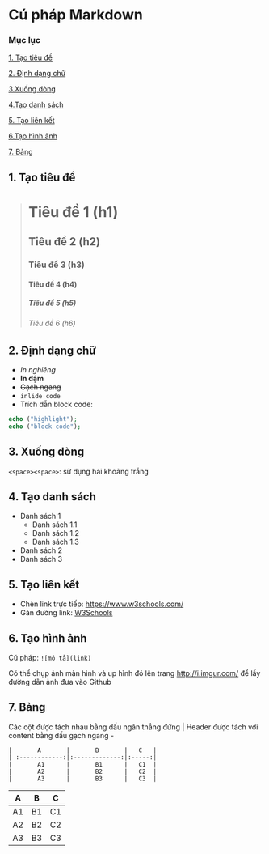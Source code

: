 # Cú pháp Markdown

### Mục lục
[1. Tạo tiêu đề](#tieude)  

[2. Định dạng chữ](#dinhdang)  

[3.Xuống dòng](#xuongdong)  

[4.Tạo danh sách](#danhsach)  

[5. Tạo  liên kết](#lienket)  

[6.Tạo hình ảnh](#hinhanh)  

[7. Bảng](#bang) 

<a name="tieude"></a>
## 1. Tạo tiêu đề
> # Tiêu đề 1 (h1)  
> ## Tiêu đề 2 (h2)  
> ### Tiêu đề 3 (h3)  
> #### Tiêu đề 4 (h4)  
> ##### Tiêu đề 5 (h5)  
> ###### Tiêu đề 6 (h6)

<a name="dinhdang"></a>
## 2. Định dạng chữ
* *In nghiêng*
* **In đậm**
* ~~Gạch ngang~~
* `inlide code`
* Trích dẫn block code:
```php
echo ("highlight");
echo ("block code");
```

<a name="xuongdong"></a>
## 3. Xuống dòng 
`<space><space>`: sử dụng hai khoảng trắng

<a name="danhsach"></a>
## 4. Tạo danh sách
- Danh sách 1
  - Danh sách 1.1
  - Danh sách 1.2
  - Danh sách 1.3
- Danh sách 2
- Danh sách 3

<a name="lienket"></a>
## 5. Tạo liên kết
- Chèn link trực tiếp: https://www.w3schools.com/
- Gán đường link: [W3Schools](https://www.w3schools.com/)

<a name="hinhanh"></a>
## 6. Tạo hình ảnh
Cú pháp: `![mô tả](link)`

Có thể chụp ảnh màn hình và up hình đó lên trang http://i.imgur.com/ để lấy đường dẫn ảnh đưa vào Github

<a name="bang"></a>
##  7. Bảng
Các cột được tách nhau bằng dấu ngăn thẳng đứng |
Header được tách với content bằng dấu gạch ngang -
~~~
|       A       |       B       |   C   |
| :------------:|:-------------:|:-----:|
|       A1      |       B1      |   C1  |
|       A2      |       B2      |   C2  |
|       A3      |       B3      |   C3  |
~~~

|       A       |       B       |   C   |
| :------------:|:-------------:|:-----:|
|       A1      |       B1      |   C1  |
|       A2      |       B2      |   C2  |
|       A3      |       B3      |   C3  |
